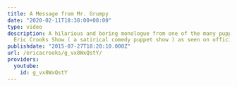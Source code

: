 ```yaml
---
title: A Message from Mr. Grumpy
date: "2020-02-11T18:38:00+08:00"
type: video
description: A hilarious and boring monologue from one of the many puppets on The
  Eric Crooks Show ( a satirical comedy puppet show ) as seen on officialericcrooks.com
publishdate: "2015-07-27T18:28:10.000Z"
url: /ericacrooks/g_vx8WxQstY/
providers:
  youtube:
    id: g_vx8WxQstY
---
```

